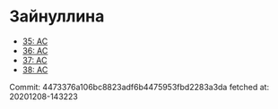 # Зайнуллина
- [35: AC](35.md)
- [36: AC](36.md)
- [37: AC](37.md)
- [38: AC](38.md)

Commit: 4473376a106bc8823adf6b4475953fbd2283a3da
 fetched at: 20201208-143223
